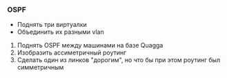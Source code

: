 ### OSPF
- Поднять три виртуалки
- Объединить их разными vlan
1. Поднять OSPF между машинами на базе Quagga
2. Изобразить ассиметричный роутинг
3. Сделать один из линков "дорогим", но что бы при этом роутинг был симметричным
